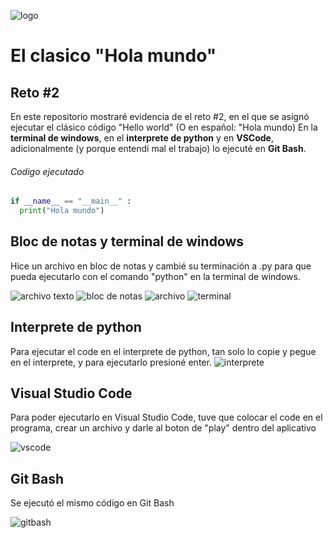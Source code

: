![logo](https://www.canva.com/design/DAF8mmUA8zQ/DCEsWM9JjfBMaYDwaagnfA/view?utm_content=DAF8mmUA8zQ&utm_campaign=designshare&utm_medium=link&utm_source=editor)
# El clasico "Hola mundo" 
## Reto #2 
En este repositorio mostraré evidencia de el reto #2, en el que se asignó ejecutar el clásico código "Hello world" (O en español: "Hola mundo) En la **terminal de windows**, en el **interprete de python** y en **VSCode**, adicionalmente (y porque entendí mal el trabajo) lo ejecuté en **Git Bash**. 

###### Codigo ejecutado
```python
if __name__ == "__main__" :
  print("Hola mundo")
```

## Bloc de notas y terminal de windows 
Hice un archivo en bloc de notas y cambié su terminación a .py para que pueda ejecutarlo con el comando "python" en la terminal de windows. 

![archivo texto](https://i.ibb.co/yhvFkcZ/Captura-de-pantalla-2024-02-12-163109.png) 
![bloc de notas](https://i.ibb.co/cwdS8TF/Captura-de-pantalla-2024-02-12-163124.png) 
![archivo](https://i.ibb.co/wBFvSBV/Captura-de-pantalla-2024-02-12-163137.png) 
![terminal](https://i.ibb.co/p2wq1RD/Captura-de-pantalla-2024-02-12-163155.png)

## Interprete de python 
Para ejecutar el code en el interprete de python, tan solo lo copie y pegue en el interprete, y para ejecutarlo presioné enter. 
![interprete](https://i.ibb.co/hCDsmmL/Captura-de-pantalla-2024-02-12-164615.png) 

## Visual Studio Code 
Para poder ejecutarlo en Visual Studio Code, tuve que colocar el code en el programa, crear un archivo y darle al boton de "play" dentro del aplicativo 

![vscode](https://i.ibb.co/jhT3YFG/Captura-de-pantalla-2024-02-12-162048.png****)

## Git Bash
Se ejecutó el mismo código en Git Bash

![gitbash](https://i.ibb.co/bWy3KbD/Captura-de-pantalla-2024-02-12-163253.png)



